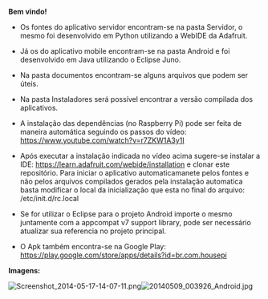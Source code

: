 **Bem vindo!**

* Os  fontes do aplicativo servidor encontram-se na pasta Servidor, o mesmo foi desenvolvido em Python utilizando a WebIDE da Adafruit.
 
* Já os do aplicativo mobile encontram-se na pasta Android e foi desenvolvido em Java utilizando o Eclipse Juno.
 
* Na pasta documentos encontram-se alguns arquivos que podem ser úteis.
 
* Na pasta Instaladores será possível encontrar a versão compilada dos aplicativos.
 
* A instalação das dependências (no Raspberry Pi) pode ser feita de maneira automática seguindo os passos do vídeo: https://www.youtube.com/watch?v=r7ZKW1A3y1I
 
* Após executar a instalação indicada no vídeo acima sugere-se instalar a IDE: https://learn.adafruit.com/webide/installation e clonar este repositório. Para iniciar o aplicativo automaticamanete pelos fontes e não pelos arquivos compilados gerados pela instalação automatica basta modificar o local da inicialização que esta no final do arquivo: /etc/init.d/rc.local

* Se for utilizar o Eclipse para o projeto Android importe o mesmo juntamente com a appcompat v7 support library, pode ser necessário atualizar sua referencia no projeto principal.

* O Apk também encontra-se na Google Play: https://play.google.com/store/apps/details?id=br.com.housepi 


**Imagens:**

![Screenshot_2014-05-17-14-07-11.png](https://bitbucket.org/repo/KbG8KA/images/2324044091-Screenshot_2014-05-17-14-07-11.png)![20140509_003926_Android.jpg](https://bitbucket.org/repo/KbG8KA/images/2019319887-20140509_003926_Android.jpg)